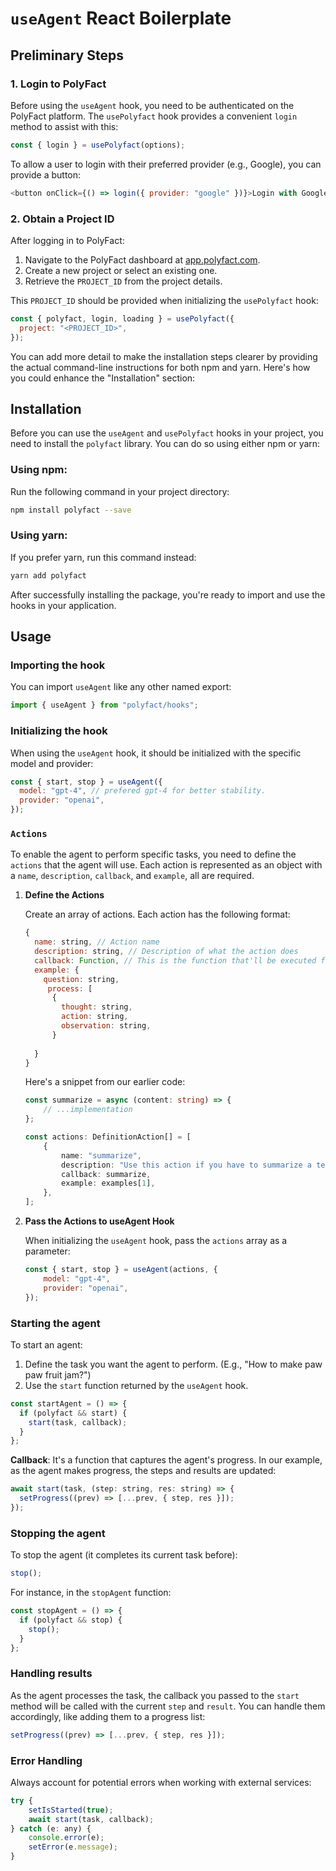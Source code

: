 # `useAgent` React Boilerplate

## Preliminary Steps

### 1. Login to PolyFact

Before using the `useAgent` hook, you need to be authenticated on the PolyFact platform. The `usePolyfact` hook provides a convenient `login` method to assist with this:

```javascript
const { login } = usePolyfact(options);
```

To allow a user to login with their preferred provider (e.g., Google), you can provide a button:

```javascript
<button onClick={() => login({ provider: "google" })}>Login with Google</button>
```

### 2. Obtain a Project ID

After logging in to PolyFact:

1. Navigate to the PolyFact dashboard at [app.polyfact.com](https://app.polyfact.com).
2. Create a new project or select an existing one.
3. Retrieve the `PROJECT_ID` from the project details.

This `PROJECT_ID` should be provided when initializing the `usePolyfact` hook:

```javascript
const { polyfact, login, loading } = usePolyfact({
  project: "<PROJECT_ID>",
});
```

You can add more detail to make the installation steps clearer by providing the actual command-line instructions for both npm and yarn. Here's how you could enhance the "Installation" section:

## Installation

Before you can use the `useAgent` and `usePolyfact` hooks in your project, you need to install the `polyfact` library. You can do so using either npm or yarn:

### Using npm:

Run the following command in your project directory:

```bash
npm install polyfact --save
```

### Using yarn:

If you prefer yarn, run this command instead:

```bash
yarn add polyfact
```

After successfully installing the package, you're ready to import and use the hooks in your application.

## Usage

### Importing the hook

You can import `useAgent` like any other named export:

```javascript
import { useAgent } from "polyfact/hooks";
```

### Initializing the hook

When using the `useAgent` hook, it should be initialized with the specific model and provider:

```javascript
const { start, stop } = useAgent({
  model: "gpt-4", // prefered gpt-4 for better stability.
  provider: "openai",
});
```

### `Actions`

To enable the agent to perform specific tasks, you need to define the `actions` that the agent will use. Each action is represented as an object with a `name`, `description`, `callback`, and `example`, all are required.

1. **Define the Actions**

   Create an array of actions. Each action has the following format:

   ```js
   {
     name: string, // Action name 
     description: string, // Description of what the action does 
     callback: Function, // This is the function that'll be executed for this action
     example: {
       question: string,
        process: [
         {
           thought: string,
           action: string,
           observation: string,
         }
       
     }
   }
   ```

   Here's a snippet from our earlier code:

   ```ts
   const summarize = async (content: string) => {
       // ...implementation
   };

   const actions: DefinitionAction[] = [
       {
           name: "summarize",
           description: "Use this action if you have to summarize a text",
           callback: summarize,
           example: examples[1],
       },
   ];
   ```

2. **Pass the Actions to useAgent Hook**

   When initializing the `useAgent` hook, pass the `actions` array as a parameter:

   ```js
   const { start, stop } = useAgent(actions, {
       model: "gpt-4",
       provider: "openai",
   });
   ```

###

### Starting the agent

To start an agent:

1. Define the task you want the agent to perform. (E.g., "How to make paw paw fruit jam?")
2. Use the `start` function returned by the `useAgent` hook.

```javascript
const startAgent = () => {
  if (polyfact && start) {
    start(task, callback);
  }
};
```

**Callback**: It's a function that captures the agent's progress. In our example, as the agent makes progress, the steps and results are updated:

```javascript
await start(task, (step: string, res: string) => {
  setProgress((prev) => [...prev, { step, res }]);
});
```

### Stopping the agent

To stop the agent (it completes its current task before):

```javascript
stop();
```

For instance, in the `stopAgent` function:

```javascript
const stopAgent = () => {
  if (polyfact && stop) {
    stop();
  }
};
```

### Handling results

As the agent processes the task, the callback you passed to the `start` method will be called with the current `step` and `result`. You can handle them accordingly, like adding them to a progress list:

```javascript
setProgress((prev) => [...prev, { step, res }]);
```

### Error Handling

Always account for potential errors when working with external services:

```javascript
try {
    setIsStarted(true);
    await start(task, callback);
} catch (e: any) {
    console.error(e);
    setError(e.message);
}
```
